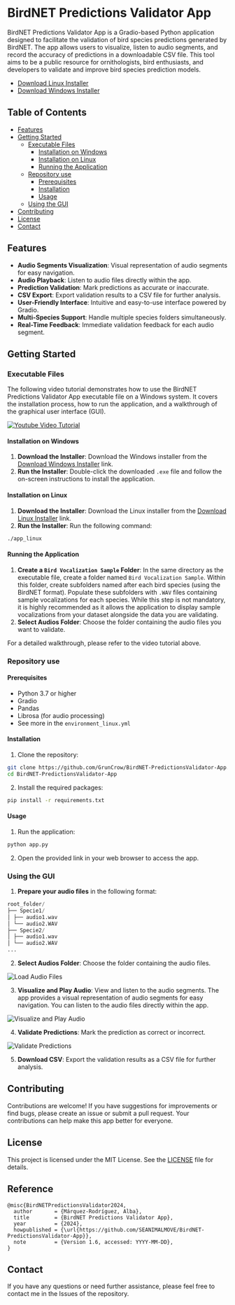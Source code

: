 # BirdNET Predictions Validator App

BirdNET Predictions Validator App is a Gradio-based Python application designed to facilitate the validation of bird species predictions generated by BirdNET. The app allows users to visualize, listen to audio segments, and record the accuracy of predictions in a downloadable CSV file. This tool aims to be a public resource for ornithologists, bird enthusiasts, and developers to validate and improve bird species prediction models.

- [Download Linux Installer](https://github.com/GrunCrow/BirdNET-PredictionsValidator-App/releases/download/v1.4/app_linux)
- [Download Windows Installer](https://github.com/GrunCrow/BirdNET-PredictionsValidator-App/releases/download/v1.4/app_windows.exe)

## Table of Contents

- [Features](#features)
- [Getting Started](#getting-started)
  - [Executable Files](#executable-files)
    - [Installation on Windows](#installation-on-windows)
    - [Installation on Linux](#installation-on-linux)
    - [Running the Application](#running-the-application)
  - [Repository use](#repository-use)
    - [Prerequisites](#prerequisites)
    - [Installation](#installation)
    - [Usage](#usage)
  - [Using the GUI](#using-the-gui)
- [Contributing](#contributing)
- [License](#license)
- [Contact](#contact)

## Features

- **Audio Segments Visualization**: Visual representation of audio segments for easy navigation.
- **Audio Playback**: Listen to audio files directly within the app.
- **Prediction Validation**: Mark predictions as accurate or inaccurate.
- **CSV Export**: Export validation results to a CSV file for further analysis.
- **User-Friendly Interface**: Intuitive and easy-to-use interface powered by Gradio.
- **Multi-Species Support**: Handle multiple species folders simultaneously.
- **Real-Time Feedback**: Immediate validation feedback for each audio segment.

## Getting Started

### Executable Files

The following video tutorial demonstrates how to use the BirdNET Predictions Validator App executable file on a Windows system. It covers the installation process, how to run the application, and a walkthrough of the graphical user interface (GUI).

[![Youtube Video Tutorial](assets/Docs/Images/video_tutorial.png)](https://youtu.be/BJYW3RqA2uQ)

#### Installation on Windows

1. **Download the Installer**: Download the Windows installer from the [Download Windows Installer](https://github.com/GrunCrow/BirdNET-PredictionsValidator-App/releases/download/v1.3/app_windows.exe) link.
2. **Run the Installer**: Double-click the downloaded `.exe` file and follow the on-screen instructions to install the application.

#### Installation on Linux

1. **Download the Installer**: Download the Linux installer from the [Download Linux Installer](https://github.com/GrunCrow/BirdNET-PredictionsValidator-App/releases/download/v1.3/app_linux) link.
2. **Run the Installer**: Run the following command:

```bash
./app_linux
```

#### Running the Application

1. **Create a `Bird Vocalization Sample` Folder**: In the same directory as the executable file, create a folder named `Bird Vocalization Sample`. Within this folder, create subfolders named after each bird species (using the BirdNET format). Populate these subfolders with `.WAV` files containing sample vocalizations for each species. While this step is not mandatory, it is highly recommended as it allows the application to display sample vocalizations from your dataset alongside the data you are validating.
2. **Select Audios Folder**: Choose the folder containing the audio files you want to validate.

For a detailed walkthrough, please refer to the video tutorial above.

### Repository use

#### Prerequisites

- Python 3.7 or higher
- Gradio
- Pandas
- Librosa (for audio processing)
- See more in the `environment_linux.yml`

#### Installation

1. Clone the repository:

```bash
git clone https://github.com/GrunCrow/BirdNET-PredictionsValidator-App.git
cd BirdNET-PredictionsValidator-App
```

2. Install the required packages:

```bash
pip install -r requirements.txt
```

#### Usage

1. Run the application:

```bash
python app.py
```

2. Open the provided link in your web browser to access the app.

### Using the GUI

1. **Prepare your audio files** in the following format:

```python
root_folder/
├── Specie1/
│ ├── audio1.wav
│ └── audio2.WAV
├── Specie2/
│ ├── audio1.wav
│ └── audio2.WAV
...
```

2. **Select Audios Folder**: Choose the folder containing the audio files.

![Load Audio Files](assets/Docs/Images/load_audio_files.png)

3. **Visualize and Play Audio**: View and listen to the audio segments. The app provides a visual representation of audio segments for easy navigation. You can listen to the audio files directly within the app.

![Visualize and Play Audio](assets/Docs/Images/visualize_segments.png)

4. **Validate Predictions**: Mark the prediction as correct or incorrect.

![Validate Predictions](assets/Docs/Images/validate.png)

5. **Download CSV**: Export the validation results as a CSV file for further analysis.

## Contributing

Contributions are welcome! If you have suggestions for improvements or find bugs, please create an issue or submit a pull request. Your contributions can help make this app better for everyone.

## License

This project is licensed under the MIT License. See the [LICENSE](LICENSE) file for details.

## Reference

```
@misc{BirdNETPredictionsValidator2024,
  author       = {Márquez-Rodríguez, Alba},
  title        = {BirdNET Predictions Validator App},
  year         = {2024},
  howpublished = {\url{https://github.com/SEANIMALMOVE/BirdNET-PredictionsValidator-App}},
  note         = {Version 1.6, accessed: YYYY-MM-DD},
}
```

## Contact

If you have any questions or need further assistance, please feel free to contact me in the Issues of the repository.
